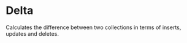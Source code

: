# Delta

Calculates the difference between two collections in terms of inserts, updates and deletes.
